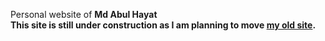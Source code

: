 Personal website of <b> Md Abul Hayat <br>
This site is still under construction as I am planning to move <a href="https://sites.google.com/site/abulhayatshiblu/">my old site</a>.<br>
